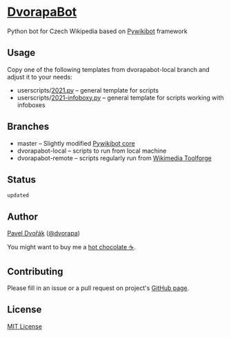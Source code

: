 # [DvorapaBot](https://cs.wikipedia.org/wiki/Wikipedista:DvorapaBot)

Python bot for Czech Wikipedia based on [Pywikibot](https://www.mediawiki.org/wiki/Manual:Pywikibot) framework

## Usage

Copy one of the following templates from dvorapabot-local branch and adjust it to your needs:
- userscripts/[2021.py](https://raw.githubusercontent.com/dvorapa/pywikibot/dvorapabot-local/scripts/userscripts/2021.py) – general template for scripts
- userscripts/[2021-infoboxy.py](https://raw.githubusercontent.com/dvorapa/pywikibot/dvorapabot-local/scripts/userscripts/2021-infoboxy.py) – general template for scripts working with infoboxes

## Branches

- master – Slightly modified [Pywikibot core](https://phabricator.wikimedia.org/diffusion/PWBC/)
- dvorapabot-local – scripts to run from local machine
- dvorapabot-remote – scripts regularly run from [Wikimedia Toolforge](https://tools.wmflabs.org/admin/)

## Status

`updated`

## Author

[Pavel Dvořák](https://cs.wikipedia.org/wiki/Wikipedista:Dvorapa) ([@dvorapa](https://twitter.com/dvorapa))

You might want to buy me a [hot chocolate ☕](https://paypal.me/dvorapa).

## Contributing

Please fill in an issue or a pull request on project's [GitHub page](https://github.com/dvorapa/pywikibot).

## License

[MIT License](https://github.com/dvorapa/pywikibot/blob/master/LICENSE)
